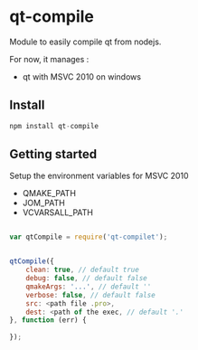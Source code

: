 # qt-compile
Module to easily compile qt from nodejs.

For now, it manages :

* qt with MSVC 2010 on windows


## Install

```javascript
npm install qt-compile
```

## Getting started

Setup the environment variables for MSVC 2010

* QMAKE_PATH
* JOM_PATH
* VCVARSALL_PATH

```javascript

var qtCompile = require('qt-compilet');


qtCompile({
    clean: true, // default true
    debug: false, // default false
    qmakeArgs: '...', // default ''
    verbose: false, // default false
    src: <path file .pro>,
    dest: <path of the exec, // default '.'
}, function (err) {
    
});



```
